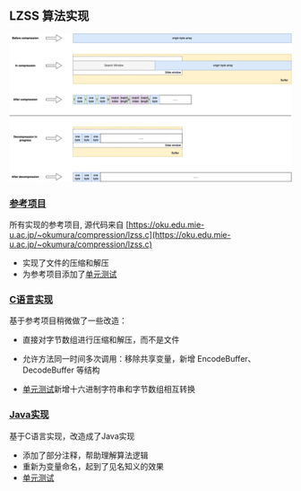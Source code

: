 ## LZSS 算法实现

![LZSS算法原理](https://raw.githubusercontent.com/blankbro/draw.io/master/LZSS算法原理.drawio.png)

### [参考项目](lzss-c/reference/lzss.c) 

所有实现的参考项目, 源代码来自 [https://oku.edu.mie-u.ac.jp/~okumura/compression/lzss.c](https://oku.edu.mie-u.ac.jp/~okumura/compression/lzss.c)

- 实现了文件的压缩和解压
- 为参考项目添加了[单元测试](lzss-c/test/reference_lzss_test.c)

### [C语言实现](lzss-c/myimplement/lzss.c)

基于参考项目稍微做了一些改造：

- 直接对字节数组进行压缩和解压，而不是文件
- 允许方法同一时间多次调用：移除共享变量，新增 EncodeBuffer、DecodeBuffer 等结构

- [单元测试](lzss-c/test/myimplement_lzss_test.c)新增十六进制字符串和字节数组相互转换

### [Java实现](lzss-java/src/main/java/io/github/blankbro/lzss/Lzss.java)

基于C语言实现，改造成了Java实现

- 添加了部分注释，帮助理解算法逻辑
- 重新为变量命名，起到了见名知义的效果
- [单元测试](lzss-java/src/test/java/io/github/blankbro/lzss/LzssTest.java)
